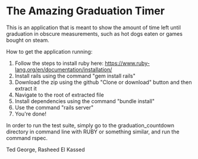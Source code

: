 # The Amazing Graduation Timer

This is an application that is meant to show the amount of time left until
graduation in obscure measurements, such as hot dogs eaten or games bought on
steam.

How to get the application running:
1. Follow the steps to install ruby here: https://www.ruby-lang.org/en/documentation/installation/ 
2. Install rails using the command "gem install rails"
3. Download the zip using the github "Clone or download" button and then extract it
4. Navigate to the root of extracted file
5. Install dependencies using the command "bundle install"
6. Use the command "rails server"
7. You're done!

In order to run the test suite, simply go to the graduation_countdown directory
in command line with RUBY or something similar, and run the command rspec.

Ted George, Rasheed El Kassed
